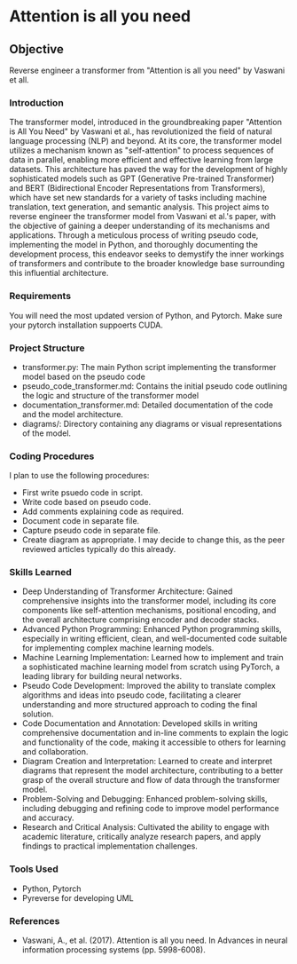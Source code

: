# Attention is all you need

## Objective
Reverse engineer a transformer from "Attention is all you need" by Vaswani et all.

### Introduction
The transformer model, introduced in the groundbreaking paper "Attention is All You Need" by Vaswani et al., has revolutionized the field of natural language processing (NLP) and beyond. At its core, the transformer model utilizes a mechanism known as "self-attention" to process sequences of data in parallel, enabling more efficient and effective learning from large datasets. This architecture has paved the way for the development of highly sophisticated models such as GPT (Generative Pre-trained Transformer) and BERT (Bidirectional Encoder Representations from Transformers), which have set new standards for a variety of tasks including machine translation, text generation, and semantic analysis. This project aims to reverse engineer the transformer model from Vaswani et al.'s paper, with the objective of gaining a deeper understanding of its mechanisms and applications. Through a meticulous process of writing pseudo code, implementing the model in Python, and thoroughly documenting the development process, this endeavor seeks to demystify the inner workings of transformers and contribute to the broader knowledge base surrounding this influential architecture.

### Requirements
You will need the most updated version of Python, and Pytorch.  Make sure your pytorch installation suppoerts CUDA.

### Project Structure
- transformer.py: The main Python script implementing the transformer model based on the pseudo code
- pseudo_code_transformer.md: Contains the initial pseudo code outlining the logic and structure of the transformer model
- documentation_transformer.md: Detailed documentation of the code and the model architecture.
- diagrams/: Directory containing any diagrams or visual representations of the model.

### Coding Procedures
I plan to use the following procedures:
- First write psuedo code in script.
- Write code based on pseudo code.
- Add comments explaining code as required.
- Document code in separate file.
- Capture pseudo code in separate file.
- Create diagram as appropriate.  I may decide to change this, as the peer reviewed articles typically do this already.

### Skills Learned
- Deep Understanding of Transformer Architecture: Gained comprehensive insights into the transformer model, including its core components like self-attention mechanisms, positional encoding, and the overall architecture comprising encoder and decoder stacks.
- Advanced Python Programming: Enhanced Python programming skills, especially in writing efficient, clean, and well-documented code suitable for implementing complex machine learning models.
- Machine Learning Implementation: Learned how to implement and train a sophisticated machine learning model from scratch using PyTorch, a leading library for building neural networks.
- Pseudo Code Development: Improved the ability to translate complex algorithms and ideas into pseudo code, facilitating a clearer understanding and more structured approach to coding the final solution.
- Code Documentation and Annotation: Developed skills in writing comprehensive documentation and in-line comments to explain the logic and functionality of the code, making it accessible to others for learning and collaboration.
- Diagram Creation and Interpretation: Learned to create and interpret diagrams that represent the model architecture, contributing to a better grasp of the overall structure and flow of data through the transformer model.
- Problem-Solving and Debugging: Enhanced problem-solving skills, including debugging and refining code to improve model performance and accuracy.
- Research and Critical Analysis: Cultivated the ability to engage with academic literature, critically analyze research papers, and apply findings to practical implementation challenges.

### Tools Used
- Python, Pytorch
- Pyreverse for developing UML

### References
- Vaswani, A., et al. (2017). Attention is all you need. In Advances in neural information processing systems (pp. 5998-6008).